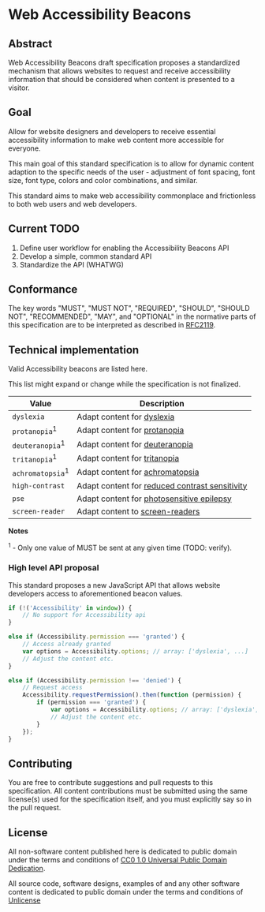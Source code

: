 # Web Accessibility Beacons

## Abstract

Web Accessibility Beacons draft specification proposes a standardized mechanism that allows websites to request and receive accessibility information that should be considered when content is presented to a visitor.

## Goal

Allow for website designers and developers to receive essential accessibility information to make web content more accessible for everyone.

This main goal of this standard specification is to allow for dynamic content adaption to the specific needs of the user - adjustment of font spacing, font size, font type, colors and color combinations, and similar.

This standard aims to make web accessibility commonplace and frictionless to both web users and web developers.

## Current TODO

1. Define user workflow for enabling the Accessibility Beacons API 
2. Develop a simple, common standard API
3. Standardize the API (WHATWG)

## Conformance

The key words "MUST", "MUST NOT", "REQUIRED", "SHOULD", "SHOULD NOT", "RECOMMENDED", "MAY", and "OPTIONAL" in the normative parts of this specification are to be interpreted as described in [RFC2119](https://www.ietf.org/rfc/rfc2119.txt).

## Technical implementation

Valid Accessibility beacons are listed here.

This list might expand or change while the specification is not finalized.

|Value|Description|
|-------|-------------|
|`dyslexia`|Adapt content for [dyslexia](https://en.wikipedia.org/wiki/Dyslexia)|
|`protanopia`<sup>1</sup>|Adapt content for [protanopia](https://en.wikipedia.org/wiki/Color_blindness#Protanopia)|
|`deuteranopia`<sup>1</sup>|Adapt content for [deuteranopia](https://en.wikipedia.org/wiki/Color_blindness#Deuteranopia)|
|`tritanopia`<sup>1</sup>|Adapt content for [tritanopia](https://en.wikipedia.org/wiki/Color_blindness#Tritanopia)|
|`achromatopsia`<sup>1</sup>|Adapt content for [achromatopsia](https://en.wikipedia.org/wiki/Achromatopsia)|
|`high-contrast`|Adapt content for [reduced contrast sensitivity](https://en.wikipedia.org/wiki/Contrast_(vision)#Contrast_sensitivity_and_visual_acuity)|
|`pse`|Adapt content for [photosensitive epilepsy](https://en.wikipedia.org/wiki/Photosensitive_epilepsy)|
|`screen-reader`|Adapt content to [screen-readers](https://en.wikipedia.org/wiki/Screen_reader)|

**Notes**

<sup>1</sup> - Only one value of MUST be sent at any given time (TODO: verify).

### High level API proposal

This standard proposes a new JavaScript API that allows website developers access to aforementioned beacon values.

```js
if (!('Accessibility' in window)) {
    // No support for Accessibility api
}

else if (Accessibility.permission === 'granted') {
    // Access already granted
    var options = Accessibility.options; // array: ['dyslexia', ...]
    // Adjust the content etc.
}

else if (Accessibility.permission !== 'denied') {
    // Request access
    Accessibility.requestPermission().then(function (permission) {
        if (permission === 'granted') {
            var options = Accessibility.options; // array: ['dyslexia', ...]
            // Adjust the content etc.
        }
    });
}
```

## Contributing

You are free to contribute suggestions and pull requests to this specification. All content contributions
must be submitted using the same license(s) used for the specification itself, and you must explicitly say so
in the pull request.

## License

All non-software content published here is dedicated to public domain under the terms and conditions of 
[CC0 1.0 Universal Public Domain Dedication](./LICENSE_CONTENT.txt).

All source code, software designs, examples of and any other software content is dedicated to public domain under the terms 
and conditions of [Unlicense](./LICENSE_SOFTWARE.txt)
